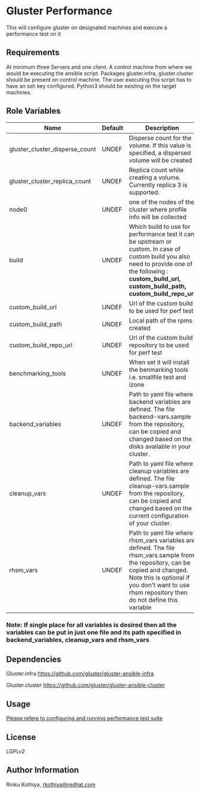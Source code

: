Gluster Performance
===================

This will configure gluster on designated machines and execute a performance test on it

Requirements
------------

At minimum three Servers and one client. A control machine from where we would be executing the ansible script. Packages gluster.infra, gluster.cluster should be present on control machine. The user executing this script has to have an ssh key configured. Python3 should be existing on the target machines.

Role Variables
--------------

| Name     | Default  | Description |
| -------- | -------- | --------    |
| gluster_cluster_disperse_count     | UNDEF     | Disperse count for the volume. If this value is specified, a dispersed volume will be created |
| gluster_cluster_replica_count     | UNDEF     | Replica count while creating a volume. Currently replica 3 is supported.|
| node0     | UNDEF     | one of the nodes of the cluster where profile info will be collected|
| build     | UNDEF     | Which build to use for performance test it can be upstream or custom. In case of custom build you also need to provide one of the following : **custom_build_url,  custom_build_path, custom_build_repo_url** |
| custom_build_url    | UNDEF     | Url of the custom build to be used for perf test |
| custom_build_path    | UNDEF     | Local path of the rpms created |
| custom_build_repo_url    | UNDEF     | Url of the custom build repository to be used for perf test |
|  benchmarking_tools   | UNDEF     | When set it will install the benmarking tools i.e. smallfile test and izone |
|  backend_variables   | UNDEF     | Path to yaml file where backend variables are defined. The file backend-vars.sample from the repository, can  be copied and changed based on the disks available in your cluster. |
|  cleanup_vars   | UNDEF     | Path to yaml file where cleanup variables are defined. The file cleanup-vars.sample from the repository, can be copied and changed based on the current configuration of your cluster. |
|  rhsm_vars   | UNDEF     | Path to yaml file where rhsm_vars variables are defined. The file rhsm_vars.sample from the repository, can be copied and changed. Note this is optional if you don't want to use rhsm repository then do not define this variable |

### **Note:** If single place for all variables is desired then all the variables can be put in just one file and its path specified in backend_variables, cleanup_vars and rhsm_vars

Dependencies
------------
Gluster.infra
https://github.com/gluster/gluster-ansible-infra

Gluster.cluster
https://github.com/gluster/gluster-ansible-cluster

Usage
------

[Please refere to configuring and running performance test suite](Executing-Perf-Test.md)

License
-------

LGPLv2

Author Information
------------------

Rinku Kothiya, <rkothiya@redhat.com>
